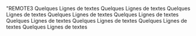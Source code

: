 "REMOTE3
Quelques Lignes de textes Quelques Lignes de textes Quelques Lignes de textes 
Quelques Lignes de textes Quelques Lignes de textes Quelques Lignes de textes 
Quelques Lignes de textes Quelques Lignes de textes Quelques Lignes de textes 
